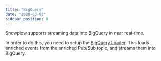 ```yaml
---
title: "BigQuery"
date: "2020-03-02"
sidebar_position: 0
---
```


Snowplow supports streaming data into BigQuery in near real-time.

In order to do this, you need to setup the [BigQuery Loader](/docs/destinations/warehouses-and-lakes/bigquery/index.md). This loads enriched events from the enriched Pub/Sub topic, and streams them into BigQuery.
